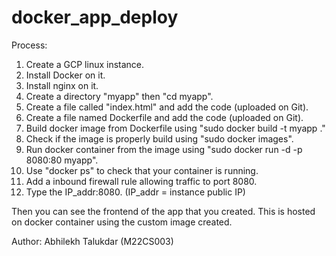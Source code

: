 # docker_app_deploy

Process:

 1. Create a GCP linux instance.
 2. Install Docker on it.
 3. Install nginx on it.
 4. Create a directory "myapp" then "cd myapp".
 5. Create a file called "index.html" and add the code (uploaded on Git).
 6. Create a file named Dockerfile and add the code (uploaded on Git).
 7. Build docker image from Dockerfile using "sudo docker build -t myapp ."
 8. Check if the image is properly build using "sudo docker images".
 9. Run docker container from the image using "sudo docker run -d -p 8080:80 myapp".
10. Use "docker ps" to check that your container is running.
11. Add a inbound firewall rule allowing traffic to port 8080.
12. Type the IP_addr:8080. (IP_addr = instance public IP)

Then you can see the frontend of the app that you created. This is hosted on docker container using the custom image created.

Author: Abhilekh Talukdar (M22CS003)
